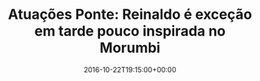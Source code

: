 ---
layout: post
title: "Atuações Ponte: Reinaldo é exceção em tarde pouco inspirada no Morumbi "
date: 2016-10-22T19:15:00+00:00
external_link: "http://globoesporte.globo.com/sp/campinas-e-regiao/futebol/times/ponte-preta/noticia/2016/10/atuacoes-ponte-reinaldo-e-excecao-em-tarde-pouco-inspirada-no-morumbi.html"
categories: news globo.com
---
